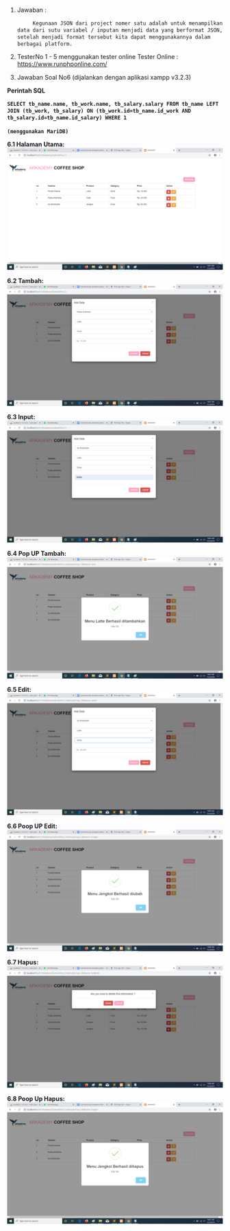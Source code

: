 1. Jawaban :

			Kegunaan JSON dari project nomer satu adalah untuk menampilkan data dari sutu variabel / inputan menjadi data yang berformat JSON, setelah menjadi format tersebut kita dapat menggunakannya dalam berbagai platform.

2. TesterNo 1 - 5 menggunakan tester online 	Tester Online : https://www.runphponline.com/






3. Jawaban Soal No6 (dijalankan dengan aplikasi xampp v3.2.3)

<b>Perintah SQL
	
	SELECT tb_name.name, tb_work.name, tb_salary.salary FROM tb_name LEFT JOIN (tb_work, tb_salary) ON (tb_work.id=tb_name.id_work AND tb_salary.id=tb_name.id_salary) WHERE 1

	(menggunakan MariDB)
<b>

<b>6.1 Halaman Utama:
![Demo 1](https://raw.githubusercontent.com/iipshoifuddin/JawabanBacth13K2/master/Soalno6/ScreenShoot/01.%20Tampil.PNG)

<b>6.2 Tambah:
![Demo 1](https://raw.githubusercontent.com/iipshoifuddin/JawabanBacth13K2/master/Soalno6/ScreenShoot/02.%20Tambah.PNG)

<b>6.3 Input:
![Demo 1](https://raw.githubusercontent.com/iipshoifuddin/JawabanBacth13K2/master/Soalno6/ScreenShoot/03.%20Input.PNG)

<b>6.4 Pop UP Tambah:
![Demo 1](https://raw.githubusercontent.com/iipshoifuddin/JawabanBacth13K2/master/Soalno6/ScreenShoot/04.%20PopUP.PNG)

<b>6.5 Edit:
![Demo 1](https://raw.githubusercontent.com/iipshoifuddin/JawabanBacth13K2/master/Soalno6/ScreenShoot/05.%20Edit.PNG)

<b>6.6 Poop UP Edit:
![Demo 1](https://raw.githubusercontent.com/iipshoifuddin/JawabanBacth13K2/master/Soalno6/ScreenShoot/06.%20PoopUPEdit.PNG)

<b>6.7 Hapus:
![Demo 1](https://raw.githubusercontent.com/iipshoifuddin/JawabanBacth13K2/master/Soalno6/ScreenShoot/07.%20Hapus.PNG)

<b>6.8 Poop Up Hapus:
![Demo 1](https://raw.githubusercontent.com/iipshoifuddin/JawabanBacth13K2/master/Soalno6/ScreenShoot/08.%20PoopUPHapus.PNG)
